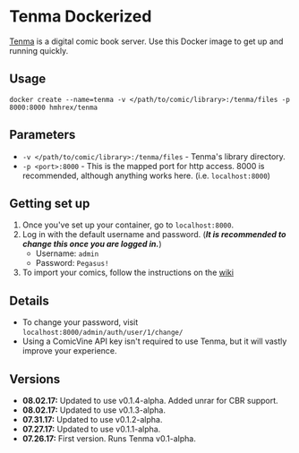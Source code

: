 # Tenma Dockerized

[Tenma](https://github.com/hmhrex/tenma) is a digital comic book server. Use this Docker image to get up and running quickly.

## Usage

`docker create --name=tenma -v </path/to/comic/library>:/tenma/files -p 8000:8000 hmhrex/tenma`

## Parameters

* `-v </path/to/comic/library>:/tenma/files` - Tenma's library directory.
* `-p <port>:8000` - This is the mapped port for http access. 8000 is recommended, although anything works here. (i.e. `localhost:8000`)

## Getting set up

1. Once you've set up your container, go to `localhost:8000`.
2. Log in with the default username and password. (_**It is recommended to change this once you are logged in.**_)
	* Username: `admin`
	* Password: `Pegasus!`
3. To import your comics, follow the instructions on the [wiki](https://github.com/hmhrex/Tenma/wiki/Importing-your-comics)

## Details

* To change your password, visit `localhost:8000/admin/auth/user/1/change/`
* Using a ComicVine API key isn't required to use Tenma, but it will vastly improve your experience.

## Versions

* **08.02.17:** Updated to use v0.1.4-alpha. Added unrar for CBR support.
* **08.02.17:** Updated to use v0.1.3-alpha.
* **07.31.17:** Updated to use v0.1.2-alpha.
* **07.27.17:** Updated to use v0.1.1-alpha.
* **07.26.17:** First version. Runs Tenma v0.1-alpha.
